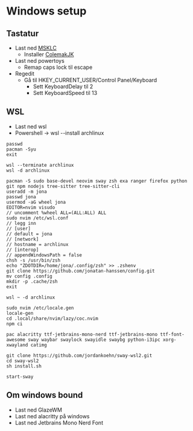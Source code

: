 # Windows setup

## Tastatur

* Last ned [MSKLC](https://www.microsoft.com/en-us/download/details.aspx?id=102134)
    * Installer [ColemakJK](./colemak_jk.klc)
* Last ned powertoys
    * Remap caps lock til escape
* Regedit
    * Gå til HKEY_CURRENT_USER/Control Panel/Keyboard
        * Sett KeyboardDelay til 2
        * Sett KeyboardSpeed til 13

## WSL

* Last ned wsl
* Powershell -> wsl --install archlinux

```
passwd
pacman -Syu
exit

wsl --terminate archlinux
wsl -d archlinux

pacman -S sudo base-devel neovim sway zsh exa ranger firefox python git npm nodejs tree-sitter tree-sitter-cli 
useradd -m jona
passwd jona
usermod -aG wheel jona
EDITOR=nvim visudo
// uncomment %wheel ALL=(ALL:ALL) ALL
sudo nvim /etc/wsl.conf
// legg inn
// [user]
// default = jona
// [network]
// hostname = archlinux
// [interop]
// appendWindowsPath = false
chsh -s /usr/bin/zsh
echo "ZDOTDIR=/home/jona/.config/zsh" >> .zshenv
git clone https://github.com/jonatan-hanssen/config.git
mv config .config
mkdir -p .cache/zsh
exit

wsl ~ -d archlinux

sudo nvim /etc/locale.gen
locale-gen
cd .local/share/nvim/lazy/coc.nvim
npm ci

pac alacritty ttf-jetbrains-mono-nerd ttf-jetbrains-mono ttf-font-awesome sway waybar swaylock swayidle swaybg python-i3ipc xorg-xwayland catimg

git clone https://github.com/jordankoehn/sway-wsl2.git
cd sway-wsl2
sh install.sh

start-sway
```

## Om windows bound

- Last ned GlazeWM
- Last ned alacritty på windows
- Last ned Jetbrains Mono Nerd Font
